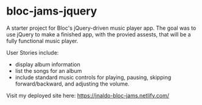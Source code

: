 # bloc-jams-jquery
A starter project for Bloc's jQuery-driven music player app. The goal was to use jQuery to make a finished app, with the provied assests, that will be a fully functional music player.

User Stories include:
* display album information
* list the songs for an album
* include standard music controls for playing, pausing, skipping forward/backward, and adjusting the volume.

Visit my deployed site here: https://jnaldo-bloc-jams.netlify.com/
